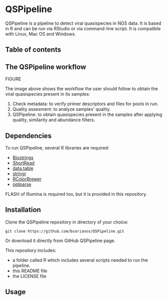 # QSPipeline

QSPipeline is a pipeline to detect viral quasispecies in NGS data. It is based in R and can be run via RStudio or via command-line script. It is compatible with Linux, Mac OS and Windows.

## Table of contents

## The QSPipeline workflow

FIGURE

The image above shows the workflow the user should follow to obtain the viral quasispecies present in its samples:

  1. Check metadata: to verify primer descriptors and files for pools in run.
  2. Quality assesment: to analyze samples' quality.
  3. QSPipeline: to obtain quasispecies present in the samples after applying quality, similarity and abundance filters.

## Dependencies

To run QSPipeline, several R libraries are required:

  * [Biostrings](https://bioconductor.org/packages/release/bioc/html/Biostrings.html)
  * [ShortRead](https://bioconductor.org/packages/release/bioc/html/ShortRead.html)
  * [data.table](https://cran.r-project.org/web/packages/data.table/)
  * [stringr](https://cran.r-project.org/web/packages/stringr/)
  * [RColorBrewer](https://cran.r-project.org/web/packages/RColorBrewer/)
  * [optparse](https://cran.r-project.org/web/packages/optparse/)

FLASH of Illumina is required too, but it is provided in this repository.

## Installation

Clone the QSPipeline repository in directory of your choice:

```
git clone https://github.com/bsorianos/QSPipeline.git
```

Or download it directly from GitHub QSPipeline page.

This repository includes:

  * a folder called R which includes several scripts needed to run the pipeline.
  * this README file
  * the LICENSE file

## Usage
